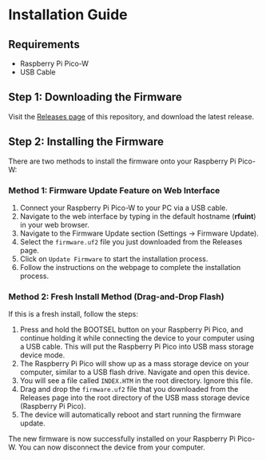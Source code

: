 # Installation Guide

## Requirements

- Raspberry Pi Pico-W
- USB Cable

## Step 1: Downloading the Firmware

Visit the [Releases page](link-to-your-repo-releases) of this repository, and download the latest release.

## Step 2: Installing the Firmware

There are two methods to install the firmware onto your Raspberry Pi Pico-W:

### Method 1: Firmware Update Feature on Web Interface

1. Connect your Raspberry Pi Pico-W to your PC via a USB cable.
2. Navigate to the web interface by typing in the default hostname (**rfuint**) in your web browser.
3. Navigate to the Firmware Update section (Settings -> Firmware Update).
4. Select the `firmware.uf2` file you just downloaded from the Releases page.
5. Click on `Update Firmware` to start the installation process.
6. Follow the instructions on the webpage to complete the installation process.

### Method 2: Fresh Install Method (Drag-and-Drop Flash)

If this is a fresh install, follow the steps:

1. Press and hold the BOOTSEL button on your Raspberry Pi Pico, and continue holding it while connecting the device to your computer using a USB cable. This will put the Raspberry Pi Pico into USB mass storage device mode.
2. The Raspberry Pi Pico will show up as a mass storage device on your computer, similar to a USB flash drive. Navigate and open this device.
3. You will see a file called `INDEX.HTM` in the root directory. Ignore this file.
4. Drag and drop the `firmware.uf2` file that you downloaded from the Releases page into the root directory of the USB mass storage device (Raspberry Pi Pico).
5. The device will automatically reboot and start running the firmware update.

The new firmware is now successfully installed on your Raspberry Pi Pico-W. You can now disconnect the device from your computer.

